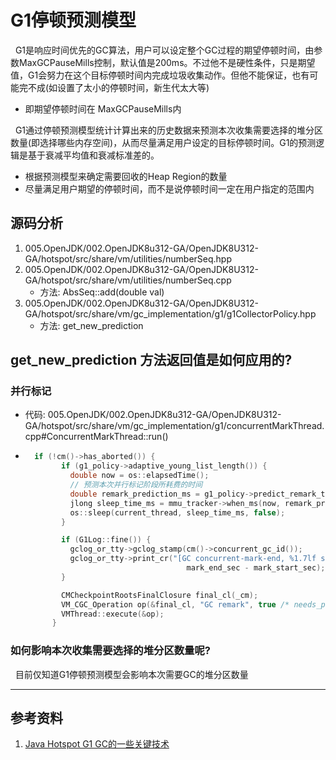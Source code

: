 # G1停顿预测模型
&nbsp;&nbsp;G1是响应时间优先的GC算法，用户可以设定整个GC过程的期望停顿时间，由参数MaxGCPauseMills控制，默认值是200ms。不过他不是硬性条件，只是期望值，G1会努力在这个目标停顿时间内完成垃圾收集动作。但他不能保证，也有可能完不成(如设置了太小的停顿时间，新生代太大等)
- 即期望停顿时间在 MaxGCPauseMills内

&nbsp;&nbsp;G1通过停顿预测模型统计计算出来的历史数据来预测本次收集需要选择的堆分区数量(即选择哪些内存空间)，从而尽量满足用户设定的目标停顿时间。G1的预测逻辑是基于衰减平均值和衰减标准差的。
- 根据预测模型来确定需要回收的Heap Region的数量
- 尽量满足用户期望的停顿时间，而不是说停顿时间一定在用户指定的范围内

## 源码分析
1. 005.OpenJDK/002.OpenJDK8u312-GA/OpenJDK8U312-GA/hotspot/src/share/vm/utilities/numberSeq.hpp
2. 005.OpenJDK/002.OpenJDK8u312-GA/OpenJDK8U312-GA/hotspot/src/share/vm/utilities/numberSeq.cpp
   - 方法: AbsSeq::add(double val)
3. 005.OpenJDK/002.OpenJDK8u312-GA/OpenJDK8U312-GA/hotspot/src/share/vm/gc_implementation/g1/g1CollectorPolicy.hpp
   - 方法: get_new_prediction

## get_new_prediction 方法返回值是如何应用的?
### 并行标记
- 代码: 005.OpenJDK/002.OpenJDK8u312-GA/OpenJDK8U312-GA/hotspot/src/share/vm/gc_implementation/g1/concurrentMarkThread.cpp#ConcurrentMarkThread::run()
- ```c
    if (!cm()->has_aborted()) {
          if (g1_policy->adaptive_young_list_length()) {
            double now = os::elapsedTime();
            // 预测本次并行标记阶段所耗费的时间
            double remark_prediction_ms = g1_policy->predict_remark_time_ms();
            jlong sleep_time_ms = mmu_tracker->when_ms(now, remark_prediction_ms);
            os::sleep(current_thread, sleep_time_ms, false);
          }

          if (G1Log::fine()) {
            gclog_or_tty->gclog_stamp(cm()->concurrent_gc_id());
            gclog_or_tty->print_cr("[GC concurrent-mark-end, %1.7lf secs]",
                                      mark_end_sec - mark_start_sec);
          }

          CMCheckpointRootsFinalClosure final_cl(_cm);
          VM_CGC_Operation op(&final_cl, "GC remark", true /* needs_pll */);
          VMThread::execute(&op);
        }
  ```

### 如何影响本次收集需要选择的堆分区数量呢?
&nbsp;&nbsp;目前仅知道G1停顿预测模型会影响本次需要GC的堆分区数量


---
## 参考资料
1. [Java Hotspot G1 GC的一些关键技术](https://tech.meituan.com/2016/09/23/g1.html)